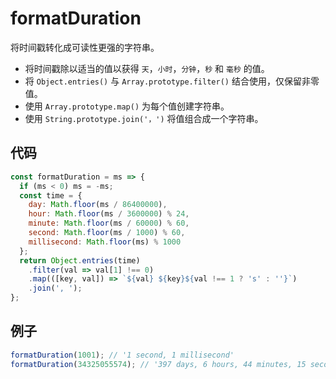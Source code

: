 # formatDuration

将时间戳转化成可读性更强的字符串。

- 将时间戳除以适当的值以获得 `天`，`小时`，`分钟`，`秒` 和 `毫秒` 的值。
- 将 `Object.entries()` 与 `Array.prototype.filter()` 结合使用，仅保留非零值。
- 使用 `Array.prototype.map()` 为每个值创建字符串。
- 使用 `String.prototype.join('，')` 将值组合成一个字符串。

## 代码

```js
const formatDuration = ms => {
  if (ms < 0) ms = -ms;
  const time = {
    day: Math.floor(ms / 86400000),
    hour: Math.floor(ms / 3600000) % 24,
    minute: Math.floor(ms / 60000) % 60,
    second: Math.floor(ms / 1000) % 60,
    millisecond: Math.floor(ms) % 1000
  };
  return Object.entries(time)
    .filter(val => val[1] !== 0)
    .map(([key, val]) => `${val} ${key}${val !== 1 ? 's' : ''}`)
    .join(', ');
};
```

## 例子

```js
formatDuration(1001); // '1 second, 1 millisecond'
formatDuration(34325055574); // '397 days, 6 hours, 44 minutes, 15 seconds, 574 milliseconds'
```
